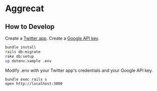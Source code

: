 # Aggrecat

## How to Develop

Create a [Twitter app](https://apps.twitter.com/).
Create a [Google API key](https://console.developers.google.com/apis/credentials).

```bash
bundle install
rails db:migrate
rake db:setup
cp dotenv.sample .env
```

Modify .env with your Twitter app's credentials and your Google API
key.

```bash
bundle exec rails s
open http://localhost:3000
```
